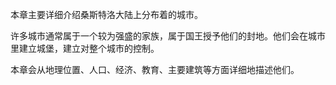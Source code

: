 本章主要详细介绍桑斯特洛大陆上分布着的城市。

许多城市通常属于一个较为强盛的家族，属于国王授予他们的封地。他们会在城市里建立城堡，建立对整个城市的控制。

本章会从地理位置、人口、经济、教育、主要建筑等方面详细地描述他们。

